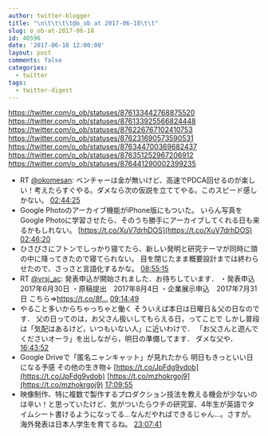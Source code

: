 ```yaml
---
author: twitter-blogger
title: "\n\t\t\t\t@o_ob at 2017-06-18\t\t"
slug: o_ob-at-2017-06-18
id: 40596
date: '2017-06-18 12:00:00'
layout: post
comments: false
categories:
  - twitter
tags:
  - twitter-digest
---
```


https://twitter.com/o_ob/statuses/876133442768875520 https://twitter.com/o_ob/statuses/876133925566824448 https://twitter.com/o_ob/statuses/876226767102410753 https://twitter.com/o_ob/statuses/876231690573590531 https://twitter.com/o_ob/statuses/876344700369682437 https://twitter.com/o_ob/statuses/876351252967206912 https://twitter.com/o_ob/statuses/876441290002399235  

*   RT [@okomesan](https://twitter.com/okomesan): ベンチャーは金が無いけど、高速でPDCA回せるのが楽しい！考えたらすぐやる。ダメなら次の仮説を立ててやる。このスピード感しかない。 [02:44:25](https://twitter.com/o_ob/statuses/876133442768875520)
*   Google Photoのアーカイブ機能がiPhone版にもついた。 いらん写真をGoogle Photoに学習させたら、そのうち勝手にアーカイブしてくれる日も来るかもしれない。 [https://t.co/XuV7drhDOS](https://t.co/XuV7drhDOS) [02:46:20](https://twitter.com/o_ob/statuses/876133925566824448)
*   ひさびさにフトンでしっかり寝てたら、新しい発明と研究テーマが同時に頭の中に降ってきたので寝てられない。 目を閉じたまま概要設計までは終わらせたので、さっさと言語化するかな。 [08:55:15](https://twitter.com/o_ob/statuses/876226767102410753)
*   RT [@vrsj_ac](https://twitter.com/vrsj_ac): 発表申込が開始されました．お待ちしています． ・発表申込　2017年6月30日 ・原稿提出　2017年8月4日 ・企業展示申込　2017年7月31日 こちら⇒https://t.co/8f… [09:14:49](https://twitter.com/o_ob/statuses/876231690573590531)
*   やること多いからちゃっちゃと働く そういえば本日は日曜日＆父の日なのです． 父の日ってのは，お父さん扱いしてもらえる日，ってことで しかし普段は「気配はあるけど，いつもいない人」に近いわけで． 「お父さんと遊んでくださいオーラ」を出しながら，明日の準備してます． ダメな父や． [16:43:52](https://twitter.com/o_ob/statuses/876344700369682437)
*   Google Driveで「匿名ニャンキャット」が見れたから 明日もきっといい日になる予感 その他の生き物↓ [https://t.co/JpFdg9vdob](https://t.co/JpFdg9vdob) [https://t.co/mzhokrgoj9](https://t.co/mzhokrgoj9) [17:09:55](https://twitter.com/o_ob/statuses/876351252967206912)
*   映像制作、特に複数で製作するプロダクション技法を教える機会が少ないのは辛い！と思っていたけど、気がついたらウチの研究室、4年生が英語でタイムシート書けるようになってる...なんだやればできるじゃん...。さすが。 海外発表は日本人学生を育てるね。 [23:07:41](https://twitter.com/o_ob/statuses/876441290002399235)